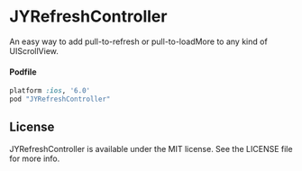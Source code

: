 JYRefreshController
===================

An easy way to add pull-to-refresh or pull-to-loadMore to any kind of UIScrollView.

#### Podfile

```ruby
platform :ios, '6.0'
pod "JYRefreshController"
```

## License

JYRefreshController is available under the MIT license. See the LICENSE file for more info.
